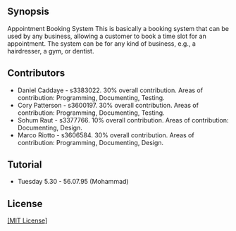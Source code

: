 ## Synopsis

Appointment Booking System
This is basically a booking system that can be used by any business, allowing a
customer to book a time slot for an appointment. The system can be for any kind of
business, e.g., a hairdresser, a gym, or dentist.

## Contributors

- Daniel Caddaye - s3383022. 30% overall contribution. Areas of contribution: Programming, Documenting, Testing.
- Cory Patterson - s3600197. 30% overall contribution. Areas of contribution: Programming, Documenting, Testing.
- Sohum Raut - s3377766. 10% overall contribution. Areas of contribution: Documenting, Design.
- Marco Riotto - s3606584. 30% overall contribution. Areas of contribution: Programming, Documenting, Design.


## Tutorial
- Tuesday 5.30 - 56.07.95 (Mohammad)

## License

[[MIT License]](LICENSE.md)
